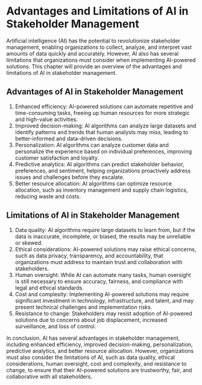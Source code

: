 Advantages and Limitations of AI in Stakeholder Management
=============================================================================================================

Artificial intelligence (AI) has the potential to revolutionize stakeholder management, enabling organizations to collect, analyze, and interpret vast amounts of data quickly and accurately. However, AI also has several limitations that organizations must consider when implementing AI-powered solutions. This chapter will provide an overview of the advantages and limitations of AI in stakeholder management.

Advantages of AI in Stakeholder Management
------------------------------------------

1. Enhanced efficiency: AI-powered solutions can automate repetitive and time-consuming tasks, freeing up human resources for more strategic and high-value activities.
2. Improved decision-making: AI algorithms can analyze large datasets and identify patterns and trends that human analysts may miss, leading to better-informed and data-driven decisions.
3. Personalization: AI algorithms can analyze customer data and personalize the experience based on individual preferences, improving customer satisfaction and loyalty.
4. Predictive analytics: AI algorithms can predict stakeholder behavior, preferences, and sentiment, helping organizations proactively address issues and challenges before they escalate.
5. Better resource allocation: AI algorithms can optimize resource allocation, such as inventory management and supply chain logistics, reducing waste and costs.

Limitations of AI in Stakeholder Management
-------------------------------------------

1. Data quality: AI algorithms require large datasets to learn from, but if the data is inaccurate, incomplete, or biased, the results may be unreliable or skewed.
2. Ethical considerations: AI-powered solutions may raise ethical concerns, such as data privacy, transparency, and accountability, that organizations must address to maintain trust and collaboration with stakeholders.
3. Human oversight: While AI can automate many tasks, human oversight is still necessary to ensure accuracy, fairness, and compliance with legal and ethical standards.
4. Cost and complexity: Implementing AI-powered solutions may require significant investment in technology, infrastructure, and talent, and may present technical challenges and implementation risks.
5. Resistance to change: Stakeholders may resist adoption of AI-powered solutions due to concerns about job displacement, increased surveillance, and loss of control.

In conclusion, AI has several advantages in stakeholder management, including enhanced efficiency, improved decision-making, personalization, predictive analytics, and better resource allocation. However, organizations must also consider the limitations of AI, such as data quality, ethical considerations, human oversight, cost and complexity, and resistance to change, to ensure that their AI-powered solutions are trustworthy, fair, and collaborative with all stakeholders.
